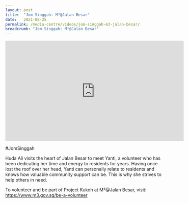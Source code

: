 ```yaml
---
layout: post
title:  "Jom Singgah: M³@Jalan Besar"
date:   2021-08-25
permalink: /media-centre/videos/jom-singgah-m3-jalan-besar/
breadcrumb: "Jom Singgah: M³@Jalan Besar"
---
```


<div class="bp-youtube">
<iframe width="560" height="315" src="https://www.youtube.com/embed/o2F1Ivl4Uxk" title="YouTube video player" frameborder="0" allow="accelerometer; autoplay; clipboard-write; encrypted-media; gyroscope; picture-in-picture" allowfullscreen></iframe>
</div>

#JomSinggah

Huda Ali visits the heart of Jalan Besar to meet Yanti, a volunteer who has been dedicating her time and energy to residents for years. Having once lost the roof over her head, Yanti can personally relate to residents and knows how valuable community support can be. This is why she strives to help others in need.

To volunteer and be part of Project Kukoh at M³@Jalan Besar, visit: https://www.m3.gov.sg/be-a-volunteer
